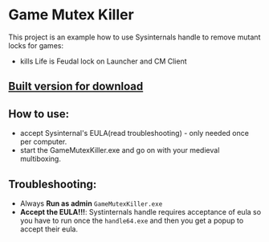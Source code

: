 # Game Mutex Killer
This project is an example how to use Sysinternals handle to remove mutant locks for games:
- kills Life is Feudal lock on Launcher and CM Client

## [Built version for download](https://github.com/rosudrag/GameMutexKiller/files/2239009/GameMutexKiller.zip)

## How to use:
- accept Sysinternal's EULA(read troubleshooting) - only needed once per computer.
- start the GameMutexKiller.exe and go on with your medieval multiboxing.

## Troubleshooting:
- Always **Run as admin** `GameMutexKiller.exe` 
- **Accept the EULA!!!**: Systinternals handle requires acceptance of eula so you have to run once the `handle64.exe` and then you get a popup to accept their eula.
